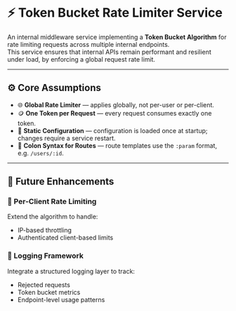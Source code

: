 # ⚡ Token Bucket Rate Limiter Service

An internal middleware service implementing a **Token Bucket Algorithm** for rate limiting requests across multiple internal endpoints.  
This service ensures that internal APIs remain performant and resilient under load, by enforcing a global request rate limit.

---

## ⚙️ Core Assumptions

- 🌐 **Global Rate Limiter** — applies globally, not per-user or per-client.  
- 🪙 **One Token per Request** — every request consumes exactly one token.  
- 🔧 **Static Configuration** — configuration is loaded once at startup; changes require a service restart.  
- 🧩 **Colon Syntax for Routes** — route templates use the `:param` format, e.g. `/users/:id`.  

--- 

## 🚀 Future Enhancements

### 🔐 Per-Client Rate Limiting
Extend the algorithm to handle:
- IP-based throttling  
- Authenticated client-based limits  

### 🧾 Logging Framework
Integrate a structured logging layer to track:
- Rejected requests  
- Token bucket metrics 
- Endpoint-level usage patterns  

